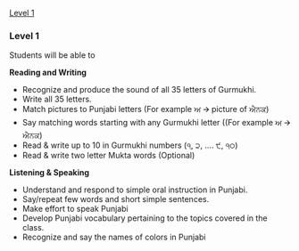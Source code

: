 [Level 1](https://amardeep0.github.io/learnPunjabi/Level-1_Punjabi%20Alphabets/)

### Level 1

Students will be able to
 
**Reading and Writing**

- Recognize and produce the sound of all 35 letters of Gurmukhi.
- Write all 35 letters. 
- Match pictures to Punjabi letters (For example ਅ 🡪 picture of ਐਨਕ)
- Say matching words starting with any Gurmukhi letter ((For example ਅ 🡪 ਐਨਕ)
- Read & write up to 10 in Gurmukhi numbers (੧, ੨, .... ੯, ੧੦)
- Read & write two letter Mukta words (Optional)

**Listening & Speaking**

- Understand and respond to simple oral instruction in Punjabi.
- Say/repeat few words and short simple sentences.
- Make effort to speak Punjabi
- Develop Punjabi vocabulary pertaining to the topics covered in the class.
- Recognize and say the names of colors in Punjabi


